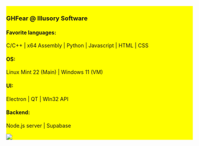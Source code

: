 <div style="overflow: auto; background-color: yellow;">
<!--   <img src="https://github.com/GHFear/GHFear/blob/main/github_logo_3.png" alt="GitHub Logo" style="float: left; margin-right: 20px;" width="800" height="300"> -->
  <div>
    <h3>GHFear @ Illusory Software</h3>
    <h4>Favorite languages:</h4> <p>C/C++ | x64 Assembly | Python | Javascript | HTML | CSS</p>
    <h4>OS:</h4> <p>Linux Mint 22 (Main) | Windows 11 (VM)</p>
    <h4>UI:</h4> <p>Electron | QT | WIn32 API</p>
    <h4>Backend:</h4> <p>Node.js server | Supabase</p>
    <img src="https://github-readme-stats.vercel.app/api/top-langs/?username=GHFear"/>
  </div>
</div>
